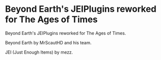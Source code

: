 # Beyond Earth's JEIPlugins reworked for The Ages of Times
Beyond Earth's JEIPlugins reworked for The Ages of Times.

Beyond Earth by MrScautHD and his team.

JEI (Just Enough Items) by mezz.
